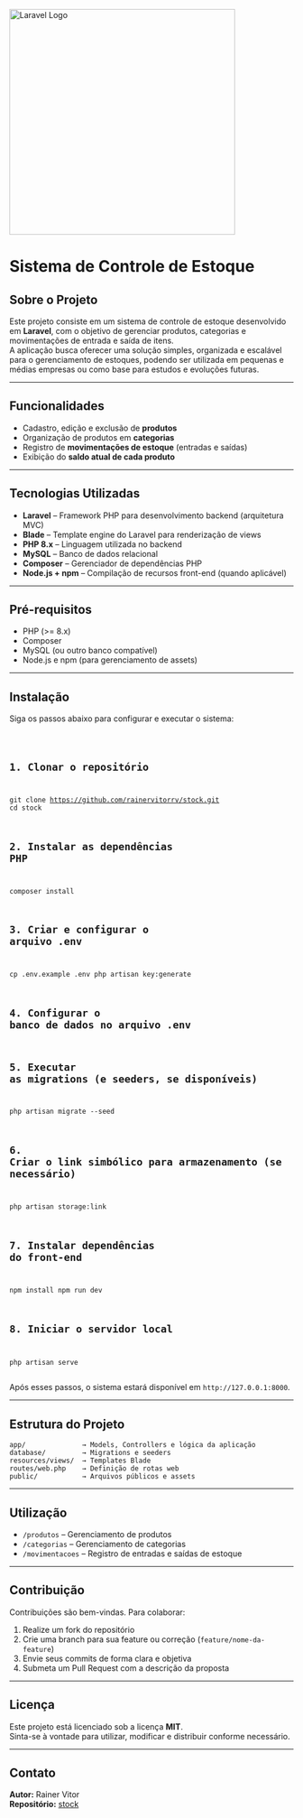 <p class="center">
  <a href="https://laravel.com" target="_blank">
    <img src="https://raw.githubusercontent.com/laravel/art/master/logo-lockup/5%20SVG/2%20CMYK/1%20Full%20Color/laravel-logolockup-cmyk-red.svg" width="400" alt="Laravel Logo">
  </a>
</p>

<h1>Sistema de Controle de Estoque</h1>

<h2>Sobre o Projeto</h2>
<p>Este projeto consiste em um sistema de controle de estoque desenvolvido em <strong>Laravel</strong>, com o objetivo de gerenciar produtos, categorias e movimentações de entrada e saída de itens.<br>
A aplicação busca oferecer uma solução simples, organizada e escalável para o gerenciamento de estoques, podendo ser utilizada em pequenas e médias empresas ou como base para estudos e evoluções futuras.</p>

<hr>

<h2>Funcionalidades</h2>
<ul>
  <li>Cadastro, edição e exclusão de <strong>produtos</strong></li>
  <li>Organização de produtos em <strong>categorias</strong></li>
  <li>Registro de <strong>movimentações de estoque</strong> (entradas e saídas)</li>
  <li>Exibição do <strong>saldo atual de cada produto</strong></li>
</ul>

<hr>

<h2>Tecnologias Utilizadas</h2>
<ul>
  <li><strong>Laravel</strong> – Framework PHP para desenvolvimento backend (arquitetura MVC)</li>
  <li><strong>Blade</strong> – Template engine do Laravel para renderização de views</li>
  <li><strong>PHP 8.x</strong> – Linguagem utilizada no backend</li>
  <li><strong>MySQL</strong> – Banco de dados relacional</li>
  <li><strong>Composer</strong> – Gerenciador de dependências PHP</li>
  <li><strong>Node.js + npm</strong> – Compilação de recursos front-end (quando aplicável)</li>
</ul>

<hr>

<h2>Pré-requisitos</h2>
<ul>
  <li>PHP (>= 8.x)</li>
  <li>Composer</li>
  <li>MySQL (ou outro banco compatível)</li>
  <li>Node.js e npm (para gerenciamento de assets)</li>
</ul>

<hr>

<h2>Instalação</h2>
<p>Siga os passos abaixo para configurar e executar o sistema:</p>
<pre><code>

## 1. Clonar o repositório
git clone https://github.com/rainervitorrv/stock.git
cd stock

## 2. Instalar as dependências PHP
composer install

## 3. Criar e configurar o arquivo .env
cp .env.example .env
php artisan key:generate

## 4. Configurar o banco de dados no arquivo .env

## 5. Executar as migrations (e seeders, se disponíveis)
php artisan migrate --seed

## 6. Criar o link simbólico para armazenamento (se necessário)
php artisan storage:link

## 7. Instalar dependências do front-end
npm install
npm run dev

## 8. Iniciar o servidor local
php artisan serve
</code></pre>
<p>Após esses passos, o sistema estará disponível em <code>http://127.0.0.1:8000</code>.</p>

<hr>

<h2>Estrutura do Projeto</h2>
<pre><code>app/              → Models, Controllers e lógica da aplicação
database/         → Migrations e seeders
resources/views/  → Templates Blade
routes/web.php    → Definição de rotas web
public/           → Arquivos públicos e assets
</code></pre>

<hr>

<h2>Utilização</h2>
<ul>
  <li><code>/produtos</code> – Gerenciamento de produtos</li>
  <li><code>/categorias</code> – Gerenciamento de categorias</li>
  <li><code>/movimentacoes</code> – Registro de entradas e saídas de estoque</li>
</ul>

<hr>

<h2>Contribuição</h2>
<p>Contribuições são bem-vindas. Para colaborar:</p>
<ol>
  <li>Realize um fork do repositório</li>
  <li>Crie uma branch para sua feature ou correção (<code>feature/nome-da-feature</code>)</li>
  <li>Envie seus commits de forma clara e objetiva</li>
  <li>Submeta um Pull Request com a descrição da proposta</li>
</ol>

<hr>

<h2>Licença</h2>
<p>Este projeto está licenciado sob a licença <strong>MIT</strong>.<br>
Sinta-se à vontade para utilizar, modificar e distribuir conforme necessário.</p>

<hr>

<h2>Contato</h2>
<p><strong>Autor:</strong> Rainer Vitor<br>
<strong>Repositório:</strong> <a href="https://github.com/rainervitorrv/stock" target="_blank">stock</a></p>
